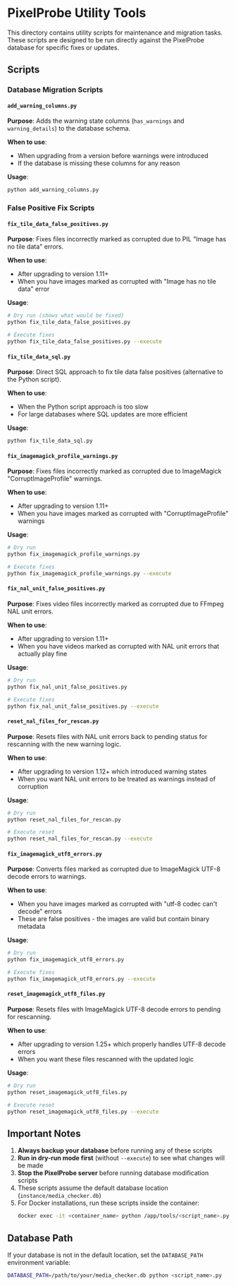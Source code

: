 # PixelProbe Utility Tools

This directory contains utility scripts for maintenance and migration tasks. These scripts are designed to be run directly against the PixelProbe database for specific fixes or updates.

## Scripts

### Database Migration Scripts

#### `add_warning_columns.py`
**Purpose**: Adds the warning state columns (`has_warnings` and `warning_details`) to the database schema.

**When to use**: 
- When upgrading from a version before warnings were introduced
- If the database is missing these columns for any reason

**Usage**:
```bash
python add_warning_columns.py
```

### False Positive Fix Scripts

#### `fix_tile_data_false_positives.py`
**Purpose**: Fixes files incorrectly marked as corrupted due to PIL "Image has no tile data" errors.

**When to use**: 
- After upgrading to version 1.11+
- When you have images marked as corrupted with "Image has no tile data" error

**Usage**:
```bash
# Dry run (shows what would be fixed)
python fix_tile_data_false_positives.py

# Execute fixes
python fix_tile_data_false_positives.py --execute
```

#### `fix_tile_data_sql.py`
**Purpose**: Direct SQL approach to fix tile data false positives (alternative to the Python script).

**When to use**: 
- When the Python script approach is too slow
- For large databases where SQL updates are more efficient

**Usage**:
```bash
python fix_tile_data_sql.py
```

#### `fix_imagemagick_profile_warnings.py`
**Purpose**: Fixes files incorrectly marked as corrupted due to ImageMagick "CorruptImageProfile" warnings.

**When to use**: 
- After upgrading to version 1.11+
- When you have images marked as corrupted with "CorruptImageProfile" warnings

**Usage**:
```bash
# Dry run
python fix_imagemagick_profile_warnings.py

# Execute fixes
python fix_imagemagick_profile_warnings.py --execute
```

#### `fix_nal_unit_false_positives.py`
**Purpose**: Fixes video files incorrectly marked as corrupted due to FFmpeg NAL unit errors.

**When to use**: 
- After upgrading to version 1.11+
- When you have videos marked as corrupted with NAL unit errors that actually play fine

**Usage**:
```bash
# Dry run
python fix_nal_unit_false_positives.py

# Execute fixes
python fix_nal_unit_false_positives.py --execute
```

#### `reset_nal_files_for_rescan.py`
**Purpose**: Resets files with NAL unit errors back to pending status for rescanning with the new warning logic.

**When to use**: 
- After upgrading to version 1.12+ which introduced warning states
- When you want NAL unit errors to be treated as warnings instead of corruption

**Usage**:
```bash
# Dry run
python reset_nal_files_for_rescan.py

# Execute reset
python reset_nal_files_for_rescan.py --execute
```

#### `fix_imagemagick_utf8_errors.py`
**Purpose**: Converts files marked as corrupted due to ImageMagick UTF-8 decode errors to warnings.

**When to use**: 
- When you have images marked as corrupted with "utf-8 codec can't decode" errors
- These are false positives - the images are valid but contain binary metadata

**Usage**:
```bash
# Dry run
python fix_imagemagick_utf8_errors.py

# Execute fixes
python fix_imagemagick_utf8_errors.py --execute
```

#### `reset_imagemagick_utf8_files.py`
**Purpose**: Resets files with ImageMagick UTF-8 decode errors to pending for rescanning.

**When to use**: 
- After upgrading to version 1.25+ which properly handles UTF-8 decode errors
- When you want these files rescanned with the updated logic

**Usage**:
```bash
# Dry run
python reset_imagemagick_utf8_files.py

# Execute reset
python reset_imagemagick_utf8_files.py --execute
```

## Important Notes

1. **Always backup your database** before running any of these scripts
2. **Run in dry-run mode first** (without `--execute`) to see what changes will be made
3. **Stop the PixelProbe server** before running database modification scripts
4. These scripts assume the default database location (`instance/media_checker.db`)
5. For Docker installations, run these scripts inside the container:
   ```bash
   docker exec -it <container_name> python /app/tools/<script_name>.py
   ```

## Database Path

If your database is not in the default location, set the `DATABASE_PATH` environment variable:

```bash
DATABASE_PATH=/path/to/your/media_checker.db python <script_name>.py
```